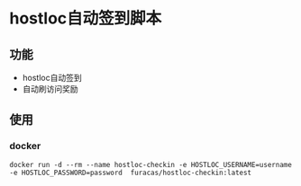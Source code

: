 # hostloc自动签到脚本

## 功能
- hostloc自动签到
- 自动刷访问奖励

## 使用

### docker
```shell
docker run -d --rm --name hostloc-checkin -e HOSTLOC_USERNAME=username -e HOSTLOC_PASSWORD=password  furacas/hostloc-checkin:latest
```

